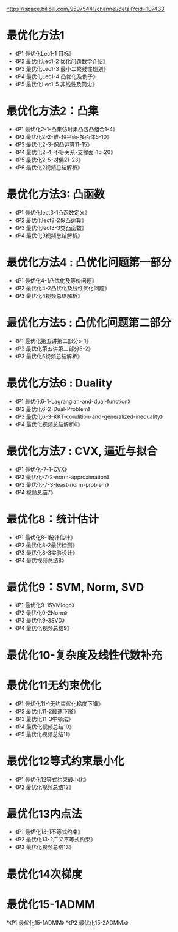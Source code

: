 <https://space.bilibili.com/95975441/channel/detail?cid=107433><br/>
# 最优化方法1
* 《P1 最优化Lec1-1 目标》
* 《P2 最优化Lec1-2 优化问题数学介绍》
* 《P3 最优化Lec1-3 最小二乘线性规划》
* 《P4 最优化Lec1-4 凸优化及例子》
* 《P5 最优化Lec1-5 非线性及简史》

# 最优化方法2：凸集
* 《P1 最优化2-1-凸集仿射集凸包凸组合1-4》
* 《P2 最优化2-2-锥-超平面-多面体5-10》
* 《P3 最优化2-3-保凸运算11-15》
* 《P4 最优化2-4-不等关系-支撑面-16-20》
* 《P5 最优化2-5-对偶21-23》
* 《P6 最优化2视频总结解析》

# 最优化方法3: 凸函数
* 《P1 最优化lect3-1凸函数定义》
* 《P2 最优化lect3-2保凸运算》
* 《P3 最优化lect3-3类凸函数》
* 《P4 最优化3视频总结解析》

# 最优化方法4 : 凸优化问题第一部分
* 《P1 最优化4-1凸优化及等价问题》
* 《P2 最优化4-2凸优化及线性优化问题》
* 《P3 最优化4视频总结解析》

# 最优化方法5 : 凸优化问题第二部分
* 《P1 最优化第五讲第二部分5-1》
* 《P2 最优化第五讲第二部分5-2》
* 《P3 最优化5视频总结解析》

# 最优化方法6 : Duality
* 《P1 最优化6-1-Lagrangian-and-dual-function》
* 《P2 最优化6-2-Dual-Problem》
* 《P3 最优化6-3-KKT-condition-and-generalized-inequality》
* 《P4 最优化视频总结解析6》

# 最优化方法7 : CVX, 逼近与拟合
* 《P1 最优化-7-1-CVX》
* 《P2 最优化-7-2-norm-approximation》
* 《P3 最优化-7-3-least-norm-problem》
* 《P4 视频总结7》

# 最优化8：统计估计
* 《P1 最优化8-1统计估计》
* 《P2 最优化8-2最优检测》
* 《P3 最优化8-3实验设计》
* 《P4 最优视频总结8》

# 最优化9：SVM, Norm, SVD
* 《P1 最优化9-1SVMlogo》
* 《P2 最优化9-2Norm》
* 《P3 最优化9-3SVD》
* 《P4 最优化视频总结9》

# 最优化10-复杂度及线性代数补充
# 最优化11无约束优化
* 《P1 最优化11-1无约束优化梯度下降》
* 《P2 最优化11-2最速下降》
* 《P3 最优化11-3牛顿法》
* 《P4 最优化视频总结10》
* 《P5 最优化视频总结11》

# 最优化12等式约束最小化
* 《P1 最优化12等式约束最小化》
* 《P2 最优化视频总结12》

# 最优化13内点法
* 《P1 最优化13-1不等式约束》
* 《P2 最优化13-2广义不等式约束》
* 《P3 最优化视频总结13》

# 最优化14次梯度
# 最优化15-1ADMM
*《P1 最优化15-1ADMM》
*《P2 最优化15-2ADMMx》
